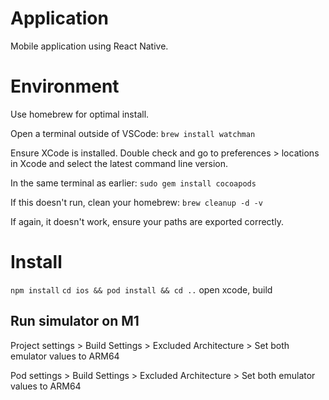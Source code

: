 # Application
Mobile application using React Native.

# Environment
Use homebrew for optimal install.

Open a terminal outside of VSCode:
`brew install watchman`

Ensure XCode is installed. Double check and go to preferences > locations in Xcode and select the latest command line version.

In the same terminal as earlier: 
`sudo gem install cocoapods`


If this doesn't run, clean your homebrew: 
`brew cleanup -d -v`

If again, it doesn't work, ensure your paths are exported correctly.

# Install
`npm install`
`cd ios && pod install && cd ..`
open xcode, build



## Run simulator on M1

Project settings > Build Settings > Excluded Architecture > Set both emulator values to ARM64

Pod settings > Build Settings > Excluded Architecture > Set both emulator values to ARM64
